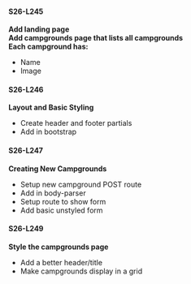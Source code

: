 #### S26-L245  
**Add landing page**  
**Add campgrounds page that lists all campgrounds**  
**Each campground has:**  
* Name  
* Image  

#### S26-L246  
**Layout and Basic Styling**  
* Create header and footer partials  
* Add in bootstrap  

#### S26-L247  
**Creating New Campgrounds**  
* Setup new campground POST route  
* Add in body-parser  
* Setup route to show form  
* Add basic unstyled form  

#### S26-L249  
**Style the campgrounds page**  
* Add a better header/title  
* Make campgrounds display in a grid  

